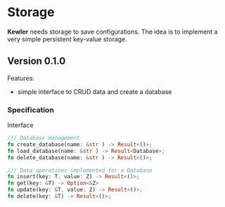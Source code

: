 # Storage

**Kewler** needs storage to save configurations. The idea is to implement a very simple persistent key-value storage.

## Version 0.1.0

Features:

- simple interface to CRUD data and create a database

### Specification

Interface
```rust
/// Database management
fn create_database(name: &str ) -> Result<()>;
fn load_database(name: &str ) -> Result<Database>;
fn delete_database(name: &str ) -> Result<()>;

/// Data operations implemented for a Database 
fn insert(key: T, value: Z) -> Result<()>;
fn get(key: &T) -> Option<&Z>
fn update(key: &T, value: Z) -> Result<()>;
fn delete(key: &T) -> Result<()>;
```
